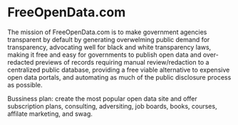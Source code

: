# FreeOpenData.com

The mission of FreeOpenData.com is to make government agencies transparent by default by generating overwelming public demand for transparency, advocating well for black and white transparency laws, making it free and easy for governments to publish open data and over-redacted previews of records requiring manual review/redaction to a centralized public database, providing a free viable alternative to expensive open data portals, and automating as much of the public disclosure process as possible.

Bussiness plan: create the most popular open data site and offer subscription plans, consulting, adversiting, job boards, books, courses, affilate marketing, and swag.

